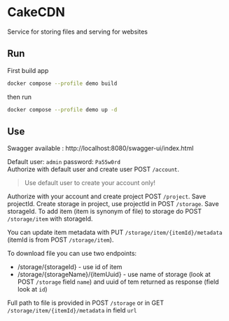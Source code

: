 # CakeCDN

Service for storing files and serving for websites

## Run

First build app

```bash
docker compose --profile demo build
```

then run

```bash
docker compose --profile demo up -d
```

## Use

Swagger available : http://localhost:8080/swagger-ui/index.html

Default user: `admin` password: `Pa55w0rd`
<br>
Authorize with default user and create user POST `/account`.
> Use default user to create your account only!

Authorize with your account and create project POST `/project`. Save projectId.
Create storage in project, use projectId in POST `/storage`. Save storageId.
To add item (item is synonym of file) to storage do POST `/storage/item` with storageId.

You can update item metadata with PUT `/storage/item/{itemId}/metadata` (itemId is from POST `/storage/item`).

To download file you can use two endpoints:

- /storage/{storageId} - use id of item
- /storage/{storageName}/{itemUuid} - use name of storage (look at POST `/storage` field `name`) and uuid of tem
  returned as response (field look at `id`)

Full path to file is provided in POST `/storage` or in GET `/storage/item/{itemId}/metadata` in field `url`
